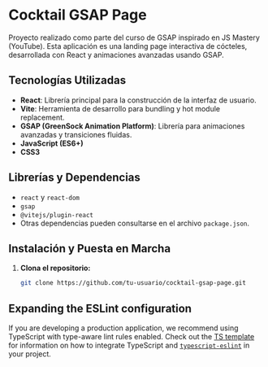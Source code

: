 # Cocktail GSAP Page

Proyecto realizado como parte del curso de GSAP inspirado en JS Mastery (YouTube). Esta aplicación es una landing page interactiva de cócteles, desarrollada con React y animaciones avanzadas usando GSAP.

## Tecnologías Utilizadas

- **React**: Librería principal para la construcción de la interfaz de usuario.
- **Vite**: Herramienta de desarrollo para bundling y hot module replacement.
- **GSAP (GreenSock Animation Platform)**: Librería para animaciones avanzadas y transiciones fluidas.
- **JavaScript (ES6+)**
- **CSS3**

## Librerías y Dependencias

- `react` y `react-dom`
- `gsap`
- `@vitejs/plugin-react`
- Otras dependencias pueden consultarse en el archivo `package.json`.

## Instalación y Puesta en Marcha

1. **Clona el repositorio:**
   ```bash
   git clone https://github.com/tu-usuario/cocktail-gsap-page.git
   ```

## Expanding the ESLint configuration

If you are developing a production application, we recommend using TypeScript with type-aware lint rules enabled. Check out the [TS template](https://github.com/vitejs/vite/tree/main/packages/create-vite/template-react-ts) for information on how to integrate TypeScript and [`typescript-eslint`](https://typescript-eslint.io) in your project.
